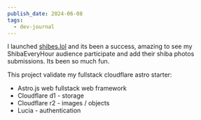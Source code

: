 ```yaml
---
publish_date: 2024-06-08
tags:
  - dev-journal
---
```

I launched [shibes.lol](https://shibes.lol) and its been a success, amazing to see my ShibaEveryHour audience participate and add their shiba photos submissions. Its been so much fun.

This project validate my fullstack cloudflare astro starter:
- Astro.js web fullstack web framework
- Cloudflare d1 - storage
- Cloudflare r2 - images / objects
- Lucia  - authentication